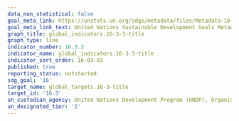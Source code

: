 ```yaml
---
data_non_statistical: false
goal_meta_link: https://unstats.un.org/sdgs/metadata/files/Metadata-16-03-03.pdf
goal_meta_link_text: United Nations Sustainable Development Goals Metadata (PDF)
graph_title: global_indicators.16-3-3-title
graph_type: line
indicator_number: 16.3.3
indicator_name: global_indicators.16-3-3-title
indicator_sort_order: 16-03-03
published: true
reporting_status: notstarted
sdg_goal: '16'
target_name: global_targets.16-3-title
target_id: '16.3'
un_custodian_agency: United Nations Development Program (UNDP), Organisation for Economic Co-operation and Development (OECD), United Nations Office on Drugs and Crime (UNOCD)
un_designated_tier: '2'
---
```

